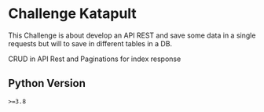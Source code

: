 # Challenge Katapult
This Challenge is about develop an API REST and save some data in a single requests but will to save in different tables in a DB.

CRUD in API Rest and Paginations for index response


## Python Version
`>=3.8`
